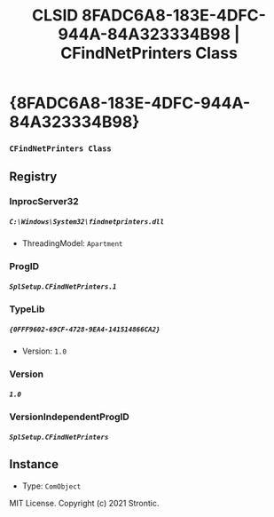 ﻿---
title: "CLSID 8FADC6A8-183E-4DFC-944A-84A323334B98 | CFindNetPrinters Class"
excerpt: What is COM-Object CLSID 8FADC6A8-183E-4DFC-944A-84A323334B98?
---

# {8FADC6A8-183E-4DFC-944A-84A323334B98}

### `CFindNetPrinters Class`

## Registry


### InprocServer32

##### `C:\Windows\System32\findnetprinters.dll`
* ThreadingModel: `Apartment`

### ProgID

##### `SplSetup.CFindNetPrinters.1`

### TypeLib

##### `{0FFF9602-69CF-4728-9EA4-141514866CA2}`
* Version: `1.0`

### Version

##### `1.0`

### VersionIndependentProgID

##### `SplSetup.CFindNetPrinters`

## Instance

* Type: `ComObject`

MIT License. Copyright (c) 2021 Strontic.


